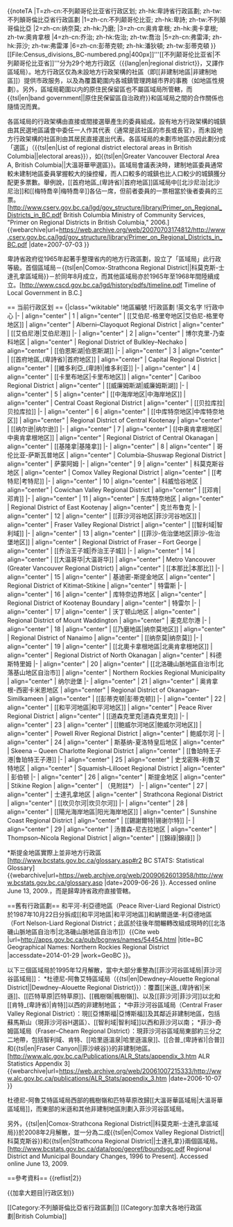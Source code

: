 {{noteTA
|T=zh-cn:不列颠哥伦比亚省行政区划; zh-hk:卑詩省行政區劃; zh-tw:不列顛哥倫比亞省行政區劃
|1=zh-cn:不列颠哥伦比亚; zh-hk:卑詩; zh-tw:不列顛哥倫比亞
|2=zh-cn:纳奈莫; zh-hk:乃磨; 
|3=zh-cn:奥肯拿根; zh-hk:奧卡拿根; zh-tw:奧肯拿根
|4=zh-cn:乔治; zh-hk:佐治; zh-tw:喬治
|5=zh-cn:弗雷泽; zh-hk:菲沙; zh-tw:弗雷澤
|6=zh-cn:彭蒂克顿; zh-hk:潘狄頓; zh-tw:彭蒂克頓
}}
[[File:Census_divisions_BC-numbered.png|400px]]'''[[不列颠哥伦比亚省|不列颠哥伦比亚省]]'''分为29个地方行政区（{{lang|en|regional district}}，又譯作區域局）。地方行政区仅為未設地方行政架構的社區（即[[非建制地區|非建制地區]]）提供市政服务，以及為覆蓋範圍内各城鎮管理跨越市界的事務（如地區性規劃）。另外，區域局範圍以内的原住民保留區也不屬區域局所管轄，而{{tsl|en|band government||原住民保留區自治政府}}和區域局之間的合作關係也隨情況而異。

各區域局的行政架構由直接或間接選舉產生的委員組成。設有地方行政架構的城鎮由其民選地區議會中委任一人作其代表（通常是該社區的市長或長官），而未設地方行政架構的社區則由其居民直接選出代表。各區域局的未劃市地區亦因此劃分成「選區」（{{tsl|en|List of regional district electoral areas in British Columbia||electoral areas}}），如{{tsl|en|Greater Vancouver Electoral Area A, British Columbia||大溫哥華甲選區}}。區域局會議表決時，建制地區委員通常較未建制地區委員掌握較大的操控權，而人口較多的城鎮也比人口較少的城鎮獲分配更多票數。舉例說，[[首府地區_(卑詩省)|首府地區]]區域局中[[北沙尼治|北沙尼治]]和[[梅特喬辛|梅特喬辛]]各佔一席，但前者委員的一票相當於後者委員的三票。<ref>[http://www.cserv.gov.bc.ca/lgd/gov_structure/library/Primer_on_Regional_Districts_in_BC.pdf British Columbia Ministry of Community Services, "Primer on Regional Districts in British Columbia," 2006.] {{webarchive|url=https://web.archive.org/web/20070703174812/http://www.cserv.gov.bc.ca/lgd/gov_structure/library/Primer_on_Regional_Districts_in_BC.pdf |date=2007-07-03 }}</ref>

卑詩省政府從1965年起著手整理省内的地方行政區劃，設立了「區域局」此行政等級。首個區域局－{{tsl|en|Comox-Strathcona Regional District||科莫克斯-士達孔拿區域局}}－於同年8月成立，而其他區域局亦於1965年至1968年間陸續成立。<ref>[http://www.cscd.gov.bc.ca/lgd/history/pdfs/timeline.pdf Timeline of Local Government in B.C.]</ref>

== 当前行政区划 ==
{|class="wikitable"
!地區編號
!行政區劃
!英文名字
!行政中心
|-
| align="center" | 1
| align="center" | [[艾伯尼-格里夸地区|艾伯尼-格里夸地区]]
| align="center" | Alberni–Clayoquot Regional District
| align="center" | [[艾伯尼港|艾伯尼港]]
|-
| align="center" | 2
| align="center" | 博尔克里-乃查科地区
| align="center" | Regional District of Bulkley–Nechako
| align="center" | [[伯恩斯湖|伯恩斯湖]]
|-
| align="center" | 3
| align="center" | [[首府地區_(卑詩省)|首府地区]]
| align="center" | Capital Regional District
| align="center" | [[維多利亞_(卑詩)|维多利亚]]
|-
| align="center" | 4
| align="center" | [[卡里布地区|卡里布地区]]
| align="center" | Cariboo Regional District
| align="center" | [[威廉姆斯湖|威廉姆斯湖]]
|-
| align="center" | 5
| align="center" | [[中海岸地区|中海岸地区]]
| align="center" | Central Coast Regional District
| align="center" | [[贝拉库拉|贝拉库拉]]
|-
| align="center" | 6
| align="center" | [[中库特奈地区|中库特奈地区]]
| align="center" | Regional District of Central Kootenay
| align="center" | [[纳尔逊|纳尔逊]]
|-
| align="center" | 7
| align="center" | [[中奥肯拿根地区|中奥肯拿根地区]] 
| align="center" | Regional District of Central Okanagan
| align="center" | [[基隆拿|基隆拿]]
|-
| align="center" | 8
| align="center" | 哥伦比亚-萨斯瓦普地区
| align="center" | Columbia–Shuswap Regional District
| align="center" | 萨蒙阿姆
|-
| align="center" | 9
| align="center" | 科莫克斯谷地区
| align="center" | Comox Valley Regional District
| align="center" | [[考特尼|考特尼]]
|-
| align="center" | 10
| align="center" | 科威恰谷地区
| align="center" | Cowichan Valley Regional District
| align="center" | [[邓肯|邓肯]]
|-
| align="center" | 11
| align="center" | 东库特奈地区
| align="center" | Regional District of East Kootenay
| align="center" | 克兰布鲁克
|-
| align="center" | 12
| align="center" | [[菲沙河谷地区|菲沙河谷地区]]
| align="center" | Fraser Valley Regional District
| align="center" | [[智利域|智利域]]
|-
| align="center" | 13
| align="center" | [[菲沙-佐治堡地区|菲沙-佐治堡地区]]
| align="center" | Regional District of Fraser – Fort George
| align="center" | [[乔治王子城|乔治王子城]]
|-
| align="center" | 14
| align="center" | [[大温哥华|大温哥华]] 
| align="center" | Metro Vancouver<br>(Greater Vancouver Regional District)
| align="center" | [[本那比|本那比]]
|-
| align="center" | 15
| align="center" | 基迪密-斯提金地区
| align="center" | Regional District of Kitimat–Stikine
| align="center" | 特雷斯
|-
| align="center" | 16
| align="center" | 库特奈边界地区
| align="center" | Regional District of Kootenay Boundary
| align="center" | 特雷尔
|-
| align="center" | 17
| align="center" | 沃丁顿山地区
| align="center" | Regional District of Mount Waddington
| align="center" | 麦克尼尔港
|-
| align="center" | 18
| align="center" | [[乃磨地區|纳奈莫地区]]
| align="center" | Regional District of Nanaimo
| align="center" | [[纳奈莫|纳奈莫]]
|-
| align="center" | 19
| align="center" | [[北奧卡拿根地區|北奥肯拿根地区]]
| align="center" | Regional District of North Okanagan
| align="center" | 科德斯特里姆
|-
| align="center" | 20
| align="center" | [[北洛磯山脈地區自治市|北落基山地区自治市]]
| align="center" | Northern Rockies Regional Municipality
| align="center" | 纳尔逊堡
|-
| align="center" | 21
| align="center" | 奥肯拿根-西密卡米恩地区 
| align="center" | Regional District of Okanagan–Similkameen
| align="center" | [[彭蒂克顿|彭蒂克顿]]
|-
| align="center" | 22
| align="center" | [[和平河地區|和平河地区]]
| align="center" | Peace River Regional District
| align="center" | [[道森克里克|道森克里克]]
|-
| align="center" | 23
| align="center" | [[鲍威尔河地区|鲍威尔河地区]] 
| align="center" | Powell River Regional District
| align="center" | 鲍威尔河
|-
| align="center" | 24
| align="center" | 斯基纳-夏洛特皇后地区
| align="center" | Skeena – Queen Charlotte Regional District
| align="center" | [[鲁珀特王子港|鲁珀特王子港]]
|-
| align="center" | 25
| align="center" | 史戈密殊-利魯艾特地区
| align="center" | Squamish–Lillooet Regional District
| align="center" | 彭伯顿
|-
| align="center" | 26
| align="center" | 斯提金地区
| align="center" | Stikine Region
| align="center" | （見附註<nowiki>*</nowiki>）
|-
| align="center" | 27
| align="center" | 士達孔拿地区
| align="center" | Strathcona Regional District
| align="center" | [[坎贝尔河|坎贝尔河]]
|-
| align="center" | 28
| align="center" | [[陽光海岸地區|阳光海岸地区]]
| align="center" | Sunshine Coast Regional District
| align="center" | [[錫謝爾特|锡谢尔特]]
|-
| align="center" | 29
| align="center" | 汤普森-尼古拉地区
| align="center" | Thompson–Nicola Regional District
| align="center" | [[錦祿|錦祿]]
|}

<nowiki>*</nowiki>斯提金地區實際上並非地方行政區<ref>[http://www.bcstats.gov.bc.ca/glossary.asp#r2 BC STATS: Statistical Glossary] {{webarchive|url=https://web.archive.org/web/20090626013958/http://www.bcstats.gov.bc.ca/glossary.asp |date=2009-06-26 }}. Accessed online June 13, 2009.</ref>，而是歸卑詩省政府直接管轄。

==舊有行政區劃==
和平河-利亞德地區（Peace River-Liard Regional District）於1987年10月22日分拆成[[和平河地區|和平河地區]]和納爾遜堡-利亞德地區（Fort Nelson-Liard Regional District；此區於往後年間輾轉改組成現時的[[北洛磯山脈地區自治市|北洛磯山脈地區自治市]]）<ref name="GeoBC">{{Cite web |url=http://apps.gov.bc.ca/pub/bcgnws/names/54454.html |title=BC Geographical Names: Northern Rockies Regional District |accessdate=2014-01-29 |work=GeoBC }}</ref>。

以下三個區域局於1995年12月解散，當中大部分重整為[[菲沙河谷區域局|菲沙河谷區域局]]：
*杜德尼-阿魯艾特區域局（{{tsl|en|Dewdney–Alouette Regional District||Dewdney–Alouette Regional District}}）：覆蓋[[米遜_(卑詩省)|米遜]]、[[匹特草原|匹特草原]]、[[楓樹嶺|楓樹嶺]]、以及[[菲沙河|菲沙河]]以北和[[肯特_(卑詩省)|肯特]]以西的非建制地區；
*中菲沙河谷區域局（Central Fraser Valley Regional District）：現[[亞博斯福|亞博斯福]]及其鄰近非建制地區，包括蘇馬斯山（現菲沙河谷H選區）、[[智利域|智利域]]以西和菲沙河以南；
*菲沙-奇姆區域局（Fraser–Cheam Regional District）：現菲沙河谷區域局東部約三分之二地帶，包括智利域、肯特、[[哈里遜溫泉|哈里遜溫泉]]、[[合普_(卑詩省)|合普]]和{{tsl|en|Fraser Canyon||菲沙峽谷}}的非建制地區。<ref>[http://www.alc.gov.bc.ca/Publications/ALR_Stats/appendix_3.htm ALR Statistics Appendix 3] {{webarchive|url=https://web.archive.org/web/20061007215333/http://www.alc.gov.bc.ca/publications/ALR_Stats/appendix_3.htm |date=2006-10-07 }}</ref>

杜德尼-阿魯艾特區域局西部的楓樹嶺和匹特草原改歸[[大溫哥華區域局|大溫哥華區域局]]，而東部的米遜和其他非建制地區則劃入菲沙河谷區域局。

另外，{{tsl|en|Comox-Strathcona Regional District||科莫克斯-士達孔拿區域局}}於2008年2月解散，並一分為二成{{tsl|en|Comox Valley Regional District||科莫克斯谷}}和{{tsl|en|Strathcona Regional District||士達孔拿}}兩個區域局。<ref>[http://www.bcstats.gov.bc.ca/data/pop/georef/boundsgc.pdf Regional District and Municipal Boundary Changes, 1996 to Present]. Accessed online June 13, 2009.</ref>

==參考資料==
{{reflist|2}}

{{加拿大题目|行政区划}}

[[Category:不列顛哥倫比亞省行政區劃|]]
[[Category:加拿大各地行政區劃|British Columbia]]